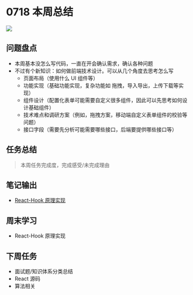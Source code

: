 
# 0718 本周总结

![](http://h2.ioliu.cn/bing/GlowWormBMNP_ZH-CN9173680006_1920x1080.jpg)

## 问题盘点

- 本周基本没怎么写代码，一直在开会确认需求，确认各种问题
- 不过有个新知识：如何做前端技术设计。可以从几个角度去思考怎么写
  - 页面布局（使用什么 UI 组件等）
  - 功能实现（基础功能实现，复杂功能如 拖拽，导入导出，上传下载等实现）
  - 组件设计（配置化表单可能需要自定义很多组件，因此可以先思考如何设计基础组件）
  - 技术难点和调研方案（例如，拖拽方案，移动端自定义表单组件的校验等问题）
  - 接口字段（需要先分析可能需要哪些接口，后端要提供哪些接口等）


## 任务总结
> 本周任务完成度，完成感受/未完成理由

## 笔记输出

- [React-Hook 原理实现](https://github.com/Jsmond2016/blog/issues/10)

## 周末学习

- React-Hook 原理实现

## 下周任务

- 面试题/知识体系分类总结
- React 源码
- 算法相关
